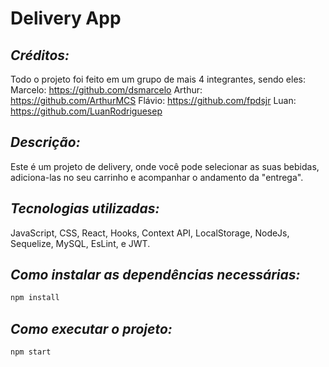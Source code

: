 # Delivery App

## _Créditos:_
  Todo o projeto foi feito em um grupo de mais 4 integrantes, sendo eles: 
  Marcelo: https://github.com/dsmarcelo
  Arthur: https://github.com/ArthurMCS
  Flávio: https://github.com/fpdsjr
  Luan: https://github.com/LuanRodriguesep

## _Descrição:_
  Este é um projeto de delivery, onde você pode selecionar as suas bebidas, adiciona-las
  no seu carrinho e acompanhar o andamento da "entrega".

## _Tecnologias utilizadas:_
  JavaScript, CSS, React, Hooks, Context API, LocalStorage, NodeJs,
  Sequelize, MySQL, EsLint, e JWT.

## _Como instalar as dependências necessárias:_
```sh
npm install
```

## _Como executar o projeto:_
```sh
npm start
```